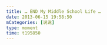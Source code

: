 ```yaml
---
title: … END My Middle School Life …
date: 2013-06-15 19:58:50
mCategories: [说说]
type: moment
time: t195850
---
```


